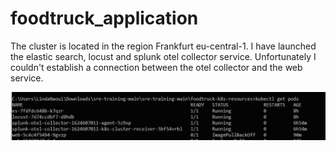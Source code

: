 # foodtruck_application

The cluster is located in the region Frankfurt eu-central-1.
I have launched the elastic search, locust and splunk otel collector service.
Unfortunately I couldn't establish a connection between the otel collector and the web service. 

![Screenshot](Capture.jpg)
